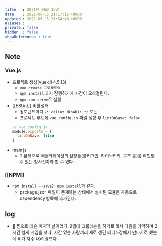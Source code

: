 ```yaml
---
title   : 2021년 06월 15일 
date    : 2021-06-15 21:17:15 +0900
updated : 2021-06-15 21:54:48 +0900
aliases : 
private : false
hidden  : false
showReferences : true
---
```

## Note

### Vue.js

- 프로젝트 생성(vue cli 4.5.13)
  - `vue create 프로젝트명`
  - `npm install` 까지 진행하기에 시간이 오래걸린다.
  - `npm run serve`로 실행 
- [[ESLint]] 비활성화  
  - 컴포넌트마다 `/* eslint-disable */` 또는
  - 프로젝트 루트에 `vue.config.js` 파일 생성 후 `lintOnSave: false`
  ```javascript
  // vue.config.js
  module.exports = {
    lintOnSave: false
  }  
  ```
- main.js  
  - 기본적으로 애플리케이션의 설정들(플러그인, 라이브러리, 구조 등)을 확인할 수 있는 청사진이라 할 수 있다.  
    
### [[NPM]]
- `npm install --save`는 `npm install`과 같다.  
  - package.json 파일이 존재하는 상태에서 설치된 모듈은 자동으로 dependency 항목에 추가된다.   
    
## log  
- 🎾 찐으로 레슨 마지막 날이었다. 9월에 그룹레슨을 하기로 해서 다음을 기약하며 2시간 넘게 게임을 했다. 시간 있는 사람끼리 새로 생긴 테니스장에서 만나기로 했는데 비가 자주 내려 슬프다..

